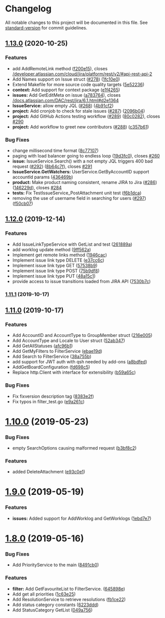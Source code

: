 # Changelog

All notable changes to this project will be documented in this file. See [standard-version](https://github.com/conventional-changelog/standard-version) for commit guidelines.

## [1.13.0](https://github.com/samyakgaur/go-jira/compare/v1.11.1...v1.13.0) (2020-10-25)


### Features

* add AddRemoteLink method ([f200e15](https://github.com/samyakgaur/go-jira/commit/f200e158b997a303db081cbbc5a9d8ad5d89566d)), closes [/developer.atlassian.com/cloud/jira/platform/rest/v2/#api-rest-api-2](https://github.com/samyakgaur//developer.atlassian.com/cloud/jira/platform/rest/v2//issues/api-rest-api-2)
* Add Names support on Issue struct ([#278](https://github.com/samyakgaur/go-jira/issues/278)) ([1fc10e0](https://github.com/samyakgaur/go-jira/commit/1fc10e0606784f745673ccc4d8d706c36f385a7a))
* Extend Makefile for more source code quality targets ([5e52236](https://github.com/samyakgaur/go-jira/commit/5e5223631a29d10a13e598318a6abe47384e2982))
* **context:** Add support for context package ([e1f4265](https://github.com/samyakgaur/go-jira/commit/e1f4265e2b467b938fe0c095caf6d36f3136d2ff))
* **issues:** Add GetEditMeta on issue ([a783764](https://github.com/samyakgaur/go-jira/commit/a783764b52dc890773658ddd0483a9d0393e385d)), closes [/docs.atlassian.com/DAC/rest/jira/6.1.html#d2e1364](https://github.com/samyakgaur//docs.atlassian.com/DAC/rest/jira/6.1.html/issues/d2e1364)
* **IssueService:** allow empty JQL ([#268](https://github.com/samyakgaur/go-jira/issues/268)) ([4b91cf2](https://github.com/samyakgaur/go-jira/commit/4b91cf2b135355de7ecee41727c3e65f4e7067bc))
* **project:** Add cronjob to check for stale issues ([#287](https://github.com/samyakgaur/go-jira/issues/287)) ([2096b04](https://github.com/samyakgaur/go-jira/commit/2096b04e52b434c1fb1c841bab487a94674a271e))
* **project:** Add GitHub Actions testing workflow ([#289](https://github.com/samyakgaur/go-jira/issues/289)) ([80c0282](https://github.com/samyakgaur/go-jira/commit/80c02828ca9e4eb0e4a1877275baae14d330a2d9)), closes [#290](https://github.com/samyakgaur/go-jira/issues/290)
* **project:** Add workflow to greet new contributors ([#288](https://github.com/samyakgaur/go-jira/issues/288)) ([c357b61](https://github.com/samyakgaur/go-jira/commit/c357b61a40f62a919ebd94a555390958f99c8db7))


### Bug Fixes

* change millisecond time format ([8c77107](https://github.com/samyakgaur/go-jira/commit/8c77107df3757c4ec5eae6e9d7c018618e708bfa))
* paging with load balancer going to endless loop ([19d3fc0](https://github.com/samyakgaur/go-jira/commit/19d3fc0aecde547ffe1ab547c5ffb6c7972d387c)), closes [#260](https://github.com/samyakgaur/go-jira/issues/260)
* **issue:** IssueService.Search() with a not empty JQL triggers 400 bad request ([#292](https://github.com/samyakgaur/go-jira/issues/292)) ([8b64c7f](https://github.com/samyakgaur/go-jira/commit/8b64c7f005fbceb11fa43a7aff3de61eb3166fca)), closes [#291](https://github.com/samyakgaur/go-jira/issues/291)
* **IssueService.GetWatchers:** UserService.GetByAccountID support accountId params ([436469b](https://github.com/samyakgaur/go-jira/commit/436469b62d4d62037f380b38c918a13f4a5f0ab2))
* **product:** Make product naming consistent, rename JIRA to Jira ([#286](https://github.com/samyakgaur/go-jira/issues/286)) ([146229d](https://github.com/samyakgaur/go-jira/commit/146229d2ab58a3fb128ddc8dcbe03aff72e20857)), closes [#284](https://github.com/samyakgaur/go-jira/issues/284)
* **tests:** Fix TestIssueService_PostAttachment unit test ([f6b1dca](https://github.com/samyakgaur/go-jira/commit/f6b1dcafcfdd8fe69f842b1053c4030da6c97c7f))
* removing the use of username field in searching for users ([#297](https://github.com/samyakgaur/go-jira/issues/297)) ([f50cb07](https://github.com/samyakgaur/go-jira/commit/f50cb07b297d79138b13e5ab49ea33965d32f5c1))

## [1.12.0](https://github.com/samyakgaur/go-jira/compare/v1.11.1...v1.12.0) (2019-12-14)


### Features

* Add IssueLinkTypeService with GetList and test ([261889a](https://github.com/samyakgaur/go-jira/commit/261889adc63623fcea0fa8cab0d5da26eec37e68))
* add worklog update method ([9ff562a](https://github.com/samyakgaur/go-jira/commit/9ff562ae3ea037961f277be10412ad0a42ff8a6f))
* Implement get remote links method ([1946cac](https://github.com/samyakgaur/go-jira/commit/1946cac0fe6ee91f784e3dda3c12f3f30f7115b8))
* Implement issue link type DELETE ([e37cc6c](https://github.com/samyakgaur/go-jira/commit/e37cc6c6897830492c070667ab8b68bd85683fc3))
* Implement issue link type GET ([57538b9](https://github.com/samyakgaur/go-jira/commit/57538b926c558e97940760a30bdc16cdd37ef4f1))
* Implement issue link type POST ([75b9df8](https://github.com/samyakgaur/go-jira/commit/75b9df8b01557f01dc318d33c0bc2841a9c084eb))
* Implement issue link type PUT ([48a15c1](https://github.com/samyakgaur/go-jira/commit/48a15c10443a3cff78f0fb2c8034dd772320e238))
* provide access to issue transitions loaded from JIRA API ([7530b7c](https://github.com/samyakgaur/go-jira/commit/7530b7cd8266d82cdb4afe831518986772e742ba))

### [1.11.1](https://github.com/samyakgaur/go-jira/compare/v1.11.0...v1.11.1) (2019-10-17)

## [1.11.0](https://github.com/samyakgaur/go-jira/compare/v1.10.0...v1.11.0) (2019-10-17)


### Features

* Add AccountID and AccountType to GroupMember struct ([216e005](https://github.com/samyakgaur/go-jira/commit/216e0056d6385eba9d31cb37e6ff64314860d2cc))
* Add AccountType and Locale to User struct ([52ab347](https://github.com/samyakgaur/go-jira/commit/52ab34790307144087f0d9bf86c93a2b2209fe46))
* Add GetAllStatuses ([afc96b1](https://github.com/samyakgaur/go-jira/commit/afc96b18d17b77e32cec9e1ac7e4f5dec7e627f5))
* Add GetMyFilters to FilterService ([ebae19d](https://github.com/samyakgaur/go-jira/commit/ebae19dda6afd0e54578f30300bc36012381e99b))
* Add Search to FilterService ([38a755b](https://github.com/samyakgaur/go-jira/commit/38a755b407cd70d11fe2e2897d814552ca29ab51))
* add support for JWT auth with qsh needed by add-ons ([a8bdfed](https://github.com/samyakgaur/go-jira/commit/a8bdfed27ff42a9bb0468b8cf192871780919def))
* AddGetBoardConfiguration ([fd698c5](https://github.com/samyakgaur/go-jira/commit/fd698c57163f248f21285d5ebc6a3bb60d46694f))
* Replace http.Client with interface for extensibility ([b59a65c](https://github.com/samyakgaur/go-jira/commit/b59a65c365dcefd42e135579e9b7ce9c9c006489))


### Bug Fixes

* Fix fixversion description tag ([8383e2f](https://github.com/samyakgaur/go-jira/commit/8383e2f5f145d04f6bcdb47fb12a95b58bdcedfa))
* Fix typos in filter_test.go ([e9a261c](https://github.com/samyakgaur/go-jira/commit/e9a261c52249073345e5895b22e2cf4d7286497a))

# [1.10.0](https://github.com/samyakgaur/go-jira/compare/v1.9.0...v1.10.0) (2019-05-23)


### Bug Fixes

* empty SearchOptions causing malformed request ([b3bf8c2](https://github.com/samyakgaur/go-jira/commit/b3bf8c2))


### Features

* added DeleteAttachment ([e93c0e1](https://github.com/samyakgaur/go-jira/commit/e93c0e1))



# [1.9.0](https://github.com/samyakgaur/go-jira/compare/v1.8.0...v1.9.0) (2019-05-19)


### Features

* **issues:** Added support for AddWorklog and GetWorklogs ([1ebd7e7](https://github.com/samyakgaur/go-jira/commit/1ebd7e7))



# [1.8.0](https://github.com/samyakgaur/go-jira/compare/v1.7.0...v1.8.0) (2019-05-16)


### Bug Fixes

* Add PriorityService to the main ([8491cb0](https://github.com/samyakgaur/go-jira/commit/8491cb0))


### Features

* **filter:** Add GetFavouriteList to FilterService. ([645898e](https://github.com/samyakgaur/go-jira/commit/645898e))
* Add get all priorities ([1c63e25](https://github.com/samyakgaur/go-jira/commit/1c63e25))
* Add ResolutionService to retrieve resolutions ([fb1ce22](https://github.com/samyakgaur/go-jira/commit/fb1ce22))
* Add status category constants ([6223ddd](https://github.com/samyakgaur/go-jira/commit/6223ddd))
* Add StatusCategory GetList ([049a756](https://github.com/samyakgaur/go-jira/commit/049a756))
